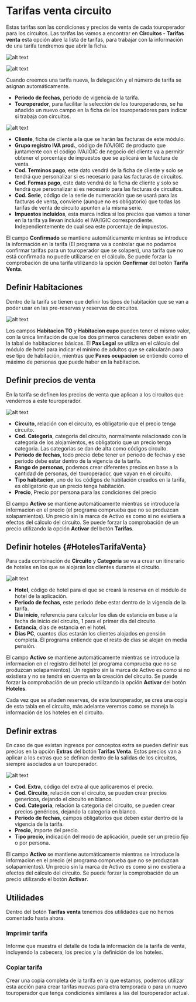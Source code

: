 # Tarifas venta circuito

Estas tarifas son las condiciones y precios de venta de cada touroperador para los circuitos. Las tarifas las vamos a encontrar en **Circuitos - Tarifas venta** esta opción abre la lista de tarifas, para trabajar con la información de una tarifa tendremos que abrir la ficha.

![alt text](.\images\ListaTarifasVenta.png)

![alt text](.\images\FichaTarifaVenta.png)

Cuando creemos una tarifa nueva, la delegación y el número de tarifa se asignan automáticamente.

- **Periodo de fechas**, periodo de vigencia de la tarifa.
- **Touroperador**, para facilitar la selección de los touroperadores, se ha añadido un nuevo campo en la ficha de los touroperadores para indicar si trabaja con circuitos. 

![alt text](.\images\FichaTouroperador.png)

- **Cliente**, ficha de cliente a la que se harán las facturas de este módulo.
- **Grupo registro IVA prod.**, código de IVA/IGIC de producto que juntamente con el código IVA/IGIC de negocio del cliente va a permitir obtener el porcentaje de impuestos que se aplicará en la factura de venta.
- **Cod. Terminos pago**, este dato vendrá de la ficha de cliente y solo se tendrá que personalizar si es necesario para las facturas de circuitos.
- **Cod. Formas pago**, este dato vendrá de la ficha de cliente y solo se tendrá que personalizar si es necesario para las facturas de circuitos.
- **Cod. Serie**, código de la serie de numeración que se usará para las facturas de venta, conviene (aunque no es obligatorio) que todas las tarifas de venta de circuito apunten a la misma serie.
- **Impuestos incluidos**, esta marca indica si los precios que vamos a tener en la tarifa ya llevan incluido el IVA/IGIC correspondiente. Independientemente de cual sea este porcentaje de impuestos.

El campo **Confirmado** se mantiene automáticamente mientras se introduce la información en la tarifa (El programa va a controlar que no podamos confirmar tarifas para un touroperador que se solapen), una tarifa que no está confirmada no puede utilizarse en el cálculo. Se puede forzar la comprobación de una tarifa utilizando la opción **Confirmar** del botón **Tarifa Venta**.

## Definir Habitaciones

Dentro de la tarifa se tienen que definir los tipos de habitación que se van a poder usar en las pre-reservas y reservas de circuitos.

![alt text](.\images\ListaHabitacionesTarifa.png)

Los campos **Habitacion TO** y **Habitacion cupo** pueden tener el mismo valor, con la única limitación de que los dos primeros caracteres deben existir en la tabal de habitaciones básicas. El **Pax Legal** se utiliza en el cálculo del módulo de hotel para indicar el mínimo de adultos que se calcularán para ese tipo de habitación, mientras que **Paxes ocupacion** se entiendo como el máximo de personas que puede haber en la habitacion.

## Definir precios de venta

En la tarifa se definen los precios de venta que aplican a los circuitos que vendemos a este touroperador.

![alt text](.\images\ListaPreciosVenta.png)

- **Circuito**, relación con el circuito, es obligatorio que el precio tenga circuito.
- **Cod. Categoria**, categoria del circuito, normalmente relacionado con la categoria de los alojamientos, es obligatorio que un precio tenga categoria. Las categorias se dan de alta como códigos circuito.
- **Periodo de fechas**, todo precio debe tener un periodo de fechas y ese periodo debe estar dentro de la vigencia de la tarifa.
- **Rango de personas**, podemos crear diferentes precios en base a la cantidad de personas, del touroperador, que vayan en el circuito. 
- **Tipo habitacion**, uno de los códigos de habitación creados en la tarifa, es obligatorio que un precio tenga habitación.  
- **Precio**, Precio por persona para las condiciones del precio 

El campo **Activo** se mantiene automáticamente mientras se introduce la informacion en el precio (el programa comprueba que no se produzcan solapamientos). Un precio sin la marca de Activo es como si no existiera a efectos del cálculo del circuito. Se puede forzar la comprobación de un precio utilizando la opción **Activar** del botón **Tarifas**.

## Definir hoteles {#HotelesTarifaVenta}

Para cada combinación de **Circuito** y **Categoria** se va a crear un itinerario de hoteles en los que se alojarán los clientes durante el circuito.

![alt text](.\images\ListaHotelesTarifa.png)

- **Hotel**, código de hotel para el que se creará la reserva en el módulo de hotel de la aplicación.
- **Periodo de fechas**, este periodo debe estar dentro de la vigencia de la tarifa.
- **Dia inicio**, referencia para calcular los días de estancia en base a la fecha de inicio del circuito, 1 para el primer día del circuito.
- **Estancia**, días de estancia en el hotel.
- **Dias PC**, cuantos días estarán los clientes alojados en pensión completa. El programa entiende que el resto de días se alojan en media pensión. 

El campo **Activo** se mantiene automáticamente mientras se introduce la informacion en el registro del hotel (el programa comprueba que no se produzcan solapamientos). Un registro sin la marca de Activo es como si no existiera y no se tendrá en cuenta en la creación del circuito. Se puede forzar la comprobación de un precio utilizando la opción **Activar** del botón **Hoteles**.

Cada vez que se añaden reservas, de este touroperador, se crea una copia de esta tabla en el circuito, más adelante veremos como se maneja la información de los hoteles en el circuito.

## Definir extras

En caso de que existan ingresos por conceptos extra se pueden definir sus precios en la opción **Extras** del botón **Tarifas Venta**. Estos precios van a aplicar a los extras que se definan dentro de la salidas de los circuitos, siempre asociados a un touroperador.

![alt text](.\images\ExtrasTarifasVenta.png)

- **Cod. Extra**, código del extra al que aplicaremos el precio.
- **Cod. Circuito**, relación con el circuito, se pueden crear precios genericos, dejando el circuito en blanco.
- **Cod. Categoria**, relación la categoria del circuito, se pueden crear precios genéricos, dejando la categoria en blanco.
- **Periodo de fechas**, campos obligatorios que deben estar dentro de la vigencia de la tarifa.
- **Precio**, importe del precio.
- **Tipo precio**, indicación del modo de aplicación, puede ser un precio fijo o por persona.

El campo **Activo** se mantiene automáticamente mientras se introduce la informacion en el precio (el programa comprueba que no se produzcan solapamientos). Un precio sin la marca de Activo es como si no existiera a efectos del cálculo del circuito. Se puede forzar la comprobación de un precio utilizando el botón **Activar**.

## Utilidades

Dentro del botón **Tarifas venta** tenemos dos utilidades que no hemos comentado hasta ahora.

### Imprimir tarifa

Informe que muestra el detalle de toda la información de la tarifa de venta, incluyendo la cabecera, los precios y la definición de los hoteles.

### Copiar tarifa

Crear una copia completa de la tarifa en la que estamos, podemos utilizar esta acción para crear tarifas nuevas para otra temporada o para un nuevo touroperador que tenga condiciones similares a las del touroperador actual.